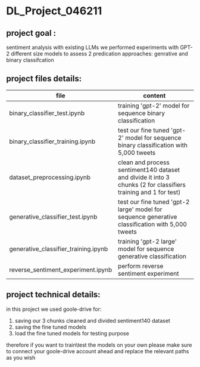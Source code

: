 # DL_Project_046211
## project goal :
  sentiment analysis with existing LLMs 
  we performed experiments with GPT-2 different size models to assess 2 predication approaches: genrative and binary classifcation

## project files details:
| file | content | 
|----------|----------|
|   binary_classifier_test.ipynb            |   training 'gpt-2' model for sequence binary classification  |   
|   binary_classifier_training.ipynb        |   test our fine tuned 'gpt-2' model for sequence binary classification with 5,000 tweets |   
|   dataset_preprocessing.ipynb             |   clean and process sentiment140 dataset and divide it into 3 chunks (2 for classifiers training and 1 for test)  |   
|   generative_classifier_test.ipynb        |   test our fine tuned 'gpt-2 large' model for sequence generative classification with 5,000 tweets | 
|   generative_classifier_training.ipynb    |   training 'gpt-2 large' model for sequence generative classification  | 
|   reverse_sentiment_experiment.ipynb      |   perform reverse sentiment experiment  | 

 ## project technical details: 
 in this project we used goole-drive for:
 1) saving our 3 chunks cleaned and divided sentiment140 dataset
 2) saving the fine tuned models
 3) load the fine tuned models for testing purpose

  therefore if you want to train\test the models on your own please make sure
  to connect your goole-drive account ahead and replace the relevant paths as you wish

 

